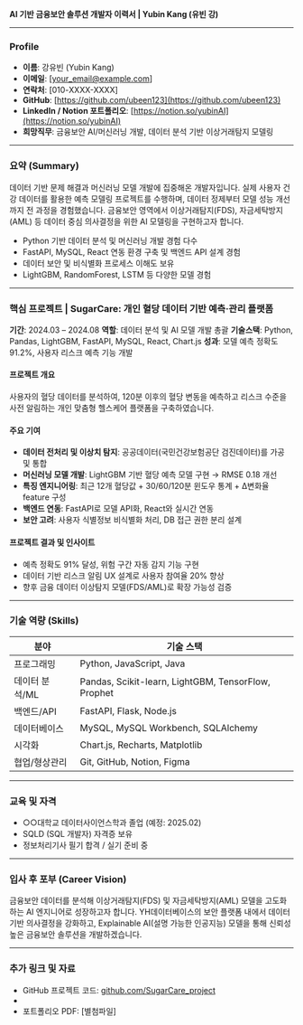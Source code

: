  **AI 기반 금융보안 솔루션 개발자 이력서 | Yubin Kang (유빈 강)**

---

###  **Profile**

* **이름**: 강유빈 (Yubin Kang)
* **이메일**: [[your_email@example.com](mailto:your_email@example.com)]
* **연락처**: [010-XXXX-XXXX]
* **GitHub**: [https://github.com/ubeen123](https://github.com/ubeen123)
* **LinkedIn / Notion 포트폴리오**: [https://notion.so/yubinAI](https://notion.so/yubinAI)
* **희망직무**: 금융보안 AI/머신러닝 개발, 데이터 분석 기반 이상거래탐지 모델링

---

###  **요약 (Summary)**

데이터 기반 문제 해결과 머신러닝 모델 개발에 집중해온 개발자입니다.
실제 사용자 건강 데이터를 활용한 예측 모델링 프로젝트를 수행하며, 데이터 정제부터 모델 성능 개선까지 전 과정을 경험했습니다.
금융보안 영역에서 이상거래탐지(FDS), 자금세탁방지(AML) 등 데이터 중심 의사결정을 위한 AI 모델링을 구현하고자 합니다.

* Python 기반 데이터 분석 및 머신러닝 개발 경험 다수
* FastAPI, MySQL, React 연동 환경 구축 및 백엔드 API 설계 경험
* 데이터 보안 및 비식별화 프로세스 이해도 보유
* LightGBM, RandomForest, LSTM 등 다양한 모델 경험

---

###  **핵심 프로젝트 | SugarCare: 개인 혈당 데이터 기반 예측·관리 플랫폼**

**기간**: 2024.03 – 2024.08
**역할**: 데이터 분석 및 AI 모델 개발 총괄
**기술스택**: Python, Pandas, LightGBM, FastAPI, MySQL, React, Chart.js
**성과**: 모델 예측 정확도 91.2%, 사용자 리스크 예측 기능 개발

####  프로젝트 개요

사용자의 혈당 데이터를 분석하여, 120분 이후의 혈당 변동을 예측하고 리스크 수준을 사전 알림하는 개인 맞춤형 헬스케어 플랫폼을 구축하였습니다.

####  주요 기여

* **데이터 전처리 및 이상치 탐지**: 공공데이터(국민건강보험공단 검진데이터)를 가공 및 통합
* **머신러닝 모델 개발**: LightGBM 기반 혈당 예측 모델 구현 → RMSE 0.18 개선
* **특징 엔지니어링**: 최근 12개 혈당값 + 30/60/120분 윈도우 통계 + Δ변화율 feature 구성
* **백엔드 연동**: FastAPI로 모델 API화, React와 실시간 연동
* **보안 고려**: 사용자 식별정보 비식별화 처리, DB 접근 권한 분리 설계

####  프로젝트 결과 및 인사이트

* 예측 정확도 91% 달성, 위험 구간 자동 감지 기능 구현
* 데이터 기반 리스크 알림 UX 설계로 사용자 참여율 20% 향상
* 향후 금융 데이터 이상탐지 모델(FDS/AML)로 확장 가능성 검증

---

###  **기술 역량 (Skills)**

| 분야        | 기술 스택                                               |
| --------- | --------------------------------------------------- |
| 프로그래밍     | Python, JavaScript, Java                            |
| 데이터 분석/ML | Pandas, Scikit-learn, LightGBM, TensorFlow, Prophet |
| 백엔드/API   | FastAPI, Flask, Node.js                             |
| 데이터베이스    | MySQL, MySQL Workbench, SQLAlchemy                  |
| 시각화       | Chart.js, Recharts, Matplotlib                      |
| 협업/형상관리   | Git, GitHub, Notion, Figma                          |

---

###  **교육 및 자격**

* ○○대학교 데이터사이언스학과 졸업 (예정: 2025.02)
* SQLD (SQL 개발자) 자격증 보유
* 정보처리기사 필기 합격 / 실기 준비 중

---

###  **입사 후 포부 (Career Vision)**

금융보안 데이터를 분석해 이상거래탐지(FDS) 및 자금세탁방지(AML) 모델을 고도화하는 AI 엔지니어로 성장하고자 합니다.
YH데이터베이스의 보안 플랫폼 내에서 데이터 기반 의사결정을 강화하고, Explainable AI(설명 가능한 인공지능) 모델을 통해 신뢰성 높은 금융보안 솔루션을 개발하겠습니다.

---

###  **추가 링크 및 자료**

* GitHub 프로젝트 코드: [github.com/SugarCare_project](https://github.com/ubeen2/sugar-care_project)
* 
* 포트폴리오 PDF: [별첨파일]
